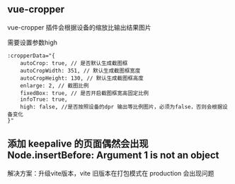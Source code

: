 ## vue-cropper
vue-cropper 插件会根据设备的缩放比输出结果图片

需要设置参数high
```
:cropperData="{
    autoCrop: true, // 是否默认生成截图框
    autoCropWidth: 351, // 默认生成截图框宽度
    autoCropHeight: 130, // 默认生成截图框高度
    enlarge: 2, // 截图比例
    fixedBox: true, // 是否开启截图框宽高固定比例
    infoTrue: true,
    high: false, //是否按照设备的dpr 输出等比例图片，必须为false，否则会根据设备变化
}"

```

## 添加 keepalive 的页面偶然会出现 Node.insertBefore: Argument 1 is not an object
解决方案：升级vite版本，vite 旧版本在打包模式在 production 会出现问题 